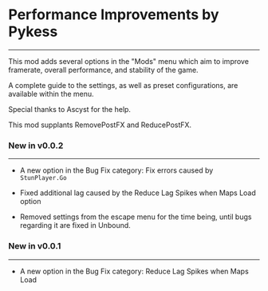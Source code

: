 # Performance Improvements by Pykess
------------------------------------

This mod adds several options in the "Mods" menu which aim to improve framerate, overall performance, and stability of the game.

A complete guide to the settings, as well as preset configurations, are available within the menu.

Special thanks to Ascyst for the help.

This mod supplants RemovePostFX and ReducePostFX.

### New in v0.0.2
-----------------

- A new option in the Bug Fix category: Fix errors caused by `StunPlayer.Go`

- Fixed additional lag caused by the Reduce Lag Spikes when Maps Load option

- Removed settings from the escape menu for the time being, until bugs regarding it are fixed in Unbound.

### New in v0.0.1
-----------------

- A new option in the Bug Fix category: Reduce Lag Spikes when Maps Load
